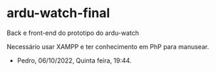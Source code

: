 # ardu-watch-final
Back e front-end do prototipo do ardu-watch


Necessário usar XAMPP e ter conhecimento em PhP para manusear.


- Pedro, 06/10/2022, Quinta feira, 19:44.
